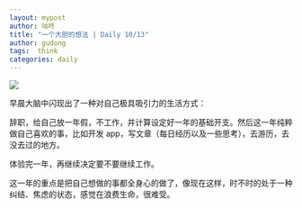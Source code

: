 ```yaml
---
layout: mypost
author: 咕咚
title: "一个大胆的想法 | Daily 10/13"
author: gudong
tags:  think
categories: daily
---
```


![](https://cdn.jsdelivr.net/gh/maoruibin/assets@develop/2020/10/13/20201013094410611.jpg)

早晨大脑中闪现出了一种对自己极具吸引力的生活方式：

辞职，给自己放一年假，不工作，并计算设定好一年的基础开支。然后这一年纯粹做自己喜欢的事，比如开发 app，写文章（每日经历以及一些思考），去游历，去没去过的地方。

体验完一年，再继续决定要不要继续工作。

这一年的重点是把自己想做的事都全身心的做了，像现在这样，时不时的处于一种纠结、焦虑的状态，感觉在浪费生命，很难受。
